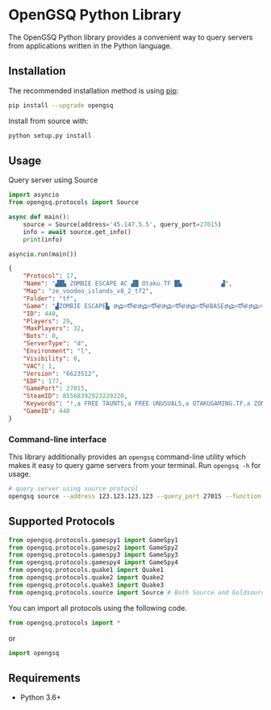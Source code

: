 # OpenGSQ Python Library

The OpenGSQ Python library provides a convenient way to query servers
from applications written in the Python language.

## Installation

The recommended installation method is using [pip](http://pip-installer.org/):

```sh
pip install --upgrade opengsq
```

Install from source with:

```sh
python setup.py install
```

## Usage

Query server using Source

```py
import asyncio
from opengsq.protocols import Source

async def main():
    source = Source(address='45.147.5.5', query_port=27015)
    info = await source.get_info()
    print(info)

asyncio.run(main())
```

```json
{
    "Protocol": 17,
    "Name": "▟█▙ ZOMBIE ESCAPE AC ▟█ Otaku.TF █▙           ▟",
    "Map": "ze_voodoo_islands_v8_2_tf2",
    "Folder": "tf",
    "Game": "▟ZOMBIE ESCAPE▙ 𒈙𒈙𒈙𒈙BASE𒈙𒈙𒈙𒈙𒈙",
    "ID": 440,
    "Players": 29,
    "MaxPlayers": 32,
    "Bots": 0,
    "ServerType": "d",
    "Environment": "l",
    "Visibility": 0,
    "VAC": 1,
    "Version": "6623512",
    "EDF": 177,
    "GamePort": 27015,
    "SteamID": 85568392923229220,
    "Keywords": "!,a FREE TAUNTS,a FREE UNUSUALS,a OTAKUGAMING.TF,a ZOMBIE ESCAPE,a ZOMBIEMOD,alltalk,escpcreaplayersape,increased_maxplayers,otak,respawnti",
    "GameID": 440
}
```

### Command-line interface

This library additionally provides an `opengsq` command-line utility
which makes it easy to query game servers from your terminal. Run
`opengsq -h` for usage.

```sh
# query server using source protocol
opengsq source --address 123.123.123.123 --query_port 27015 --function get_info
```

## Supported Protocols
```py
from opengsq.protocols.gamespy1 import GameSpy1
from opengsq.protocols.gamespy2 import GameSpy2
from opengsq.protocols.gamespy3 import GameSpy3
from opengsq.protocols.gamespy4 import GameSpy4
from opengsq.protocols.quake1 import Quake1
from opengsq.protocols.quake2 import Quake2
from opengsq.protocols.quake3 import Quake3
from opengsq.protocols.source import Source # Both Source and Goldsource supported
```
You can import all protocols using the following code.
```py
from opengsq.protocols import *
```
or
```py
import opengsq
```

## Requirements

-   Python 3.6+
